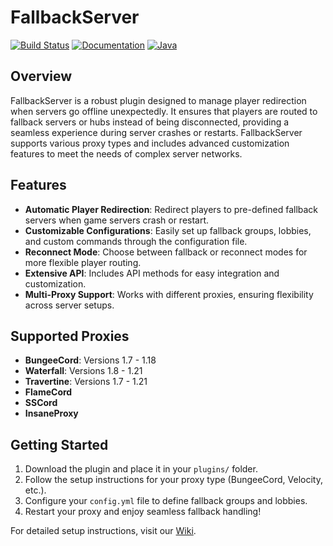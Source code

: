 # FallbackServer

[![Build Status](https://img.shields.io/badge/build-passing-brightgreen)](https://github.com/your-repo-link) 
[![Documentation](https://img.shields.io/badge/documentation-available-blue)](https://fallbackserver-wiki.gitbook.io/) 
[![Java](https://img.shields.io/badge/Java-8+-orange)](https://www.oracle.com/java/technologies/javase-downloads.html)

## Overview

FallbackServer is a robust plugin designed to manage player redirection when servers go offline unexpectedly. It ensures that players are routed to fallback servers or hubs instead of being disconnected, providing a seamless experience during server crashes or restarts. FallbackServer supports various proxy types and includes advanced customization features to meet the needs of complex server networks.

## Features

- **Automatic Player Redirection**: Redirect players to pre-defined fallback servers when game servers crash or restart.
- **Customizable Configurations**: Easily set up fallback groups, lobbies, and custom commands through the configuration file.
- **Reconnect Mode**: Choose between fallback or reconnect modes for more flexible player routing.
- **Extensive API**: Includes API methods for easy integration and customization.
- **Multi-Proxy Support**: Works with different proxies, ensuring flexibility across server setups.

## Supported Proxies

- **BungeeCord**: Versions 1.7 - 1.18
- **Waterfall**: Versions 1.8 - 1.21
- **Travertine**: Versions 1.7 - 1.21
- **FlameCord**
- **SSCord**
- **InsaneProxy**

## Getting Started

1. Download the plugin and place it in your `plugins/` folder.
2. Follow the setup instructions for your proxy type (BungeeCord, Velocity, etc.).
3. Configure your `config.yml` file to define fallback groups and lobbies.
4. Restart your proxy and enjoy seamless fallback handling!

For detailed setup instructions, visit our [Wiki](https://fallbackserver-wiki.gitbook.io/).
